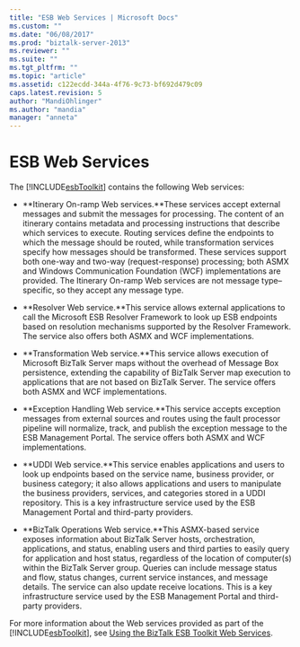 ```yaml
---
title: "ESB Web Services | Microsoft Docs"
ms.custom: ""
ms.date: "06/08/2017"
ms.prod: "biztalk-server-2013"
ms.reviewer: ""
ms.suite: ""
ms.tgt_pltfrm: ""
ms.topic: "article"
ms.assetid: c122ecdd-344a-4f76-9c73-bf692d479c09
caps.latest.revision: 5
author: "MandiOhlinger"
ms.author: "mandia"
manager: "anneta"
---
```

# ESB Web Services
The [!INCLUDE[esbToolkit](../includes/esbtoolkit-md.md)] contains the following Web services:  
  
-   **Itinerary On-ramp Web services.**These services accept external messages and submit the messages for processing. The content of an itinerary contains metadata and processing instructions that describe which services to execute. Routing services define the endpoints to which the message should be routed, while transformation services specify how messages should be transformed. These services support both one-way and two-way (request-response) processing; both ASMX and Windows Communication Foundation (WCF) implementations are provided. The Itinerary On-ramp Web services are not message type–specific, so they accept any message type.  
  
-   **Resolver Web service.**This service allows external applications to call the Microsoft ESB Resolver Framework to look up ESB endpoints based on resolution mechanisms supported by the Resolver Framework. The service also offers both ASMX and WCF implementations.  
  
-   **Transformation Web service.**This service allows execution of Microsoft BizTalk Server maps without the overhead of Message Box persistence, extending the capability of BizTalk Server map execution to applications that are not based on BizTalk Server. The service offers both ASMX and WCF implementations.  
  
-   **Exception Handling Web service.**This service accepts exception messages from external sources and routes using the fault processor pipeline will normalize, track, and publish the exception message to the ESB Management Portal. The service offers both ASMX and WCF implementations.  
  
-   **UDDI Web service.**This service enables applications and users to look up endpoints based on the service name, business provider, or business category; it also allows applications and users to manipulate the business providers, services, and categories stored in a UDDI repository. This is a key infrastructure service used by the ESB Management Portal and third-party providers.  
  
-   **BizTalk Operations Web service.**This ASMX-based service exposes information about BizTalk Server hosts, orchestration, applications, and status, enabling users and third parties to easily query for application and host status, regardless of the location of computer(s) within the BizTalk Server group. Queries can include message status and flow, status changes, current service instances, and message details. The service can also update receive locations. This is a key infrastructure service used by the ESB Management Portal and third-party providers.  
  
 For more information about the Web services provided as part of the [!INCLUDE[esbToolkit](../includes/esbtoolkit-md.md)], see [Using the BizTalk ESB Toolkit Web Services](../esb-toolkit/using-the-biztalk-esb-toolkit-web-services.md).